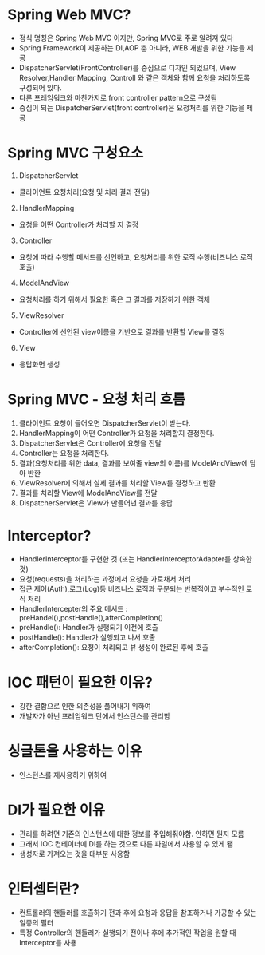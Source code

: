 # Spring Web MVC?
- 정식 명칭은 Spring Web MVC 이지만, Spring MVC로 주로 알려져 있다
- Spring Framework이 제공하는 DI,AOP 뿐 아니라, WEB 개발을 위한 기능을 제공
- DispatcherServlet(FrontController)를 중심으로 디자인 되었으며, View Resolver,Handler Mapping, Controll 와 같은 객체와 함께 요청을 처리하도록 구성되어 있다.
- 다른 프레임워크와 마찬가지로 front controller pattern으로 구성됨
- 중심이 되는 DispatcherServlet(front controller)은 요청처리를 위한 기능을 제공
# Spring MVC 구성요소
1. DispatcherServlet
- 클라이언트 요청처리(요청 및 처리 결과 전달)
2. HandlerMapping
- 요청을 어떤 Controller가 처리할 지 결정
3. Controller
- 요청에 따라 수행할 메서드를 선언하고, 요청처리를 위한 로직 수행(비즈니스 로직 호출)
4. ModelAndView
- 요청처리를 하기 위해서 필요한 혹은 그 결과를 저장하기 위한 객체
5. ViewResolver
- Controller에 선언된 view이름을 기반으로 결과를 반환할 View를 결정
6. View
- 응답화면 생성
# Spring MVC - 요청 처리 흐름
1. 클라이언트 요청이 들어오면 DispatcherServlet이 받는다.
2. HandlerMapping이 어떤 Controller가 요청을 처리할지 결정한다.
3. DispatcherServlet은 Controller에 요청을 전달
4. Controller는 요청을 처리한다.
5. 결과(요청처리를 위한 data, 결과를 보여줄 view의 이름)를 ModelAndView에 담아 반환
6. ViewResolver에 의해서 실제 결과를 처리할 View를 결정하고 반환
7. 결과를 처리할 View에 ModelAndView를 전달
8. DispatcherServlet은 View가 만들어낸 결과를 응답
# Interceptor?
- HandlerInterceptor를 구현한 것 (또는 HandlerInterceptorAdapter를 상속한 것)
- 요청(requests)을 처리하는 과정에서 요청을 가로채서 처리
- 접근 제어(Auth),로그(Log)등 비즈니스 로직과 구분되는 반복적이고 부수적인 로직 처리
- HandlerIntercepter의 주요 메서드 : preHandel(),postHandle(),afterCompletion()
- preHandle(): Handler가 실행되기 이전에 호출
- postHandle(): Handler가 실행되고 나서 호출
- afterCompletion(): 요청이 처리되고 뷰 생성이 완료된 후에 호출

# IOC 패턴이 필요한 이유?
- 강한 결합으로 인한 의존성을 풀어내기 위하여
- 개발자가 아닌 프레임워크 단에서 인스턴스를 관리함
# 싱글톤을 사용하는 이유
- 인스턴스를 재사용하기 위하여
# DI가 필요한 이유
- 관리를 하려면 기존의 인스턴스에 대한 정보를 주입해줘야함. 안하면 뭔지 모름
- 그래서 IOC 컨테이너에 DI를 하는 것으로 다른 파일에서 사용할 수 있게 됌
- 생성자로 가져오는 것을 대부분 사용함
# 인터셉터란?
- 컨트롤러의 핸들러를 호출하기 전과 후에 요청과 응답을 참조하거나 가공할 수 있는 일종의 필터
- 특정 Controller의 핸들러가 실행되기 전이나 후에 추가적인 작업을 원할 때 Interceptor를 사용
